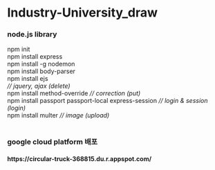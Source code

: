 # Industry-University_draw

<h3> node.js library </h3>
npm init <br>
npm install express <br>
npm install -g nodemon <br>
npm install body-parser <br>
npm install ejs <br>
<script src="https://code.jquery.com/jquery-3.4.1.min.js"></script> <i>// jquery, ajax (delete)</i><br>
npm install method-override <i>// correction (put)</i><br>
npm install passport passport-local express-session <i>// login & session (login) </i><br>
npm install multer <i>// image (upload)</i>
<br><br>


<h3>google cloud platform 배포</h3>
<h4> https://circular-truck-368815.du.r.appspot.com/ </h4>
